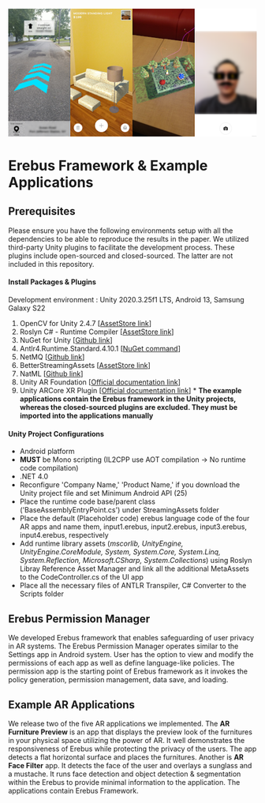 ![Optional Text](applications.png)

# Erebus Framework & Example Applications

## Prerequisites
Please ensure you have the following environments setup with all the dependencies to be able to reproduce the results in the paper. 
We utilized third-party Unity plugins to facilitate the development process. These plugins include open-sourced and closed-sourced. The latter are not included in this repository.

#### Install Packages & Plugins
Development environment : Unity 2020.3.25f1 LTS, Android 13, Samsung Galaxy S22

1. OpenCV for Unity 2.4.7 [[AssetStore link](https://assetstore.unity.com/packages/tools/integration/opencv-for-unity-21088)]
2. Roslyn C# - Runtime Compiler [[AssetStore link](https://assetstore.unity.com/packages/tools/integration/roslyn-c-runtime-compiler-142753)]
3. NuGet for Unity [[Github link](https://github.com/GlitchEnzo/NuGetForUnity)]
4. Antlr4.Runtime.Standard.4.10.1 [[NuGet command](https://www.nuget.org/packages/Antlr4.Runtime.Standard/4.10.1)]
5. NetMQ [[Github link](https://github.com/zeromq/netmq)]
6. BetterStreamingAssets [[AssetStore link](https://assetstore.unity.com/packages/tools/input-management/better-streaming-assets-103788)]
7. NatML [[Github link](https://github.com/natmlx/natml-unity)]
8. Unity AR Foundation [[Official documentation link](https://docs.unity3d.com/Packages/com.unity.xr.arfoundation@4.2/manual/index.html)]
9. Unity ARCore XR Plugin [[Official documentation link](https://docs.unity3d.com/Packages/com.unity.xr.arcore@4.1/manual/)]
\* **The example applications contain the Erebus framework in the Unity projects, whereas the closed-sourced plugins are excluded. They must be imported into the applications manually**

#### Unity Project Configurations
- Android platform
- **MUST** be Mono scripting  (IL2CPP use AOT compilation -> No runtime code compilation)
- .NET 4.0
- Reconfigure 'Company Name,' 'Product Name,' if you download the Unity project file and set Minimum Android API (25) 
- Place the runtime code base/parent class ('BaseAssemblyEntryPoint.cs') under StreamingAssets folder
- Place the default (Placeholder code) erebus language code of the four AR apps and name them, input1.erebus, input2.erebus, input3.erebus, input4.erebus, respectively
- Add runtime library assets (*mscorlib, UnityEngine, UnityEngine.CoreModule, System, System.Core, System.Linq, System.Reflection, Microsoft.CSharp, System.Collections*) using Roslyn Libray Reference Asset Manager and link all the additional MetaAssets to the CodeController.cs of the UI app
- Place all the necessary files of ANTLR Transpiler, C# Converter to the Scripts folder

## Erebus Permission Manager
We developed Erebus framework that enables safeguarding of user privacy in AR systems. The Erebus Permission Manager operates similar to the Settings app in Android system. User has the option to view and modify the permissions of each app as well as define language-like policies. The permission app is the starting point of Erebus framework as it invokes the policy generation, permission management, data save, and loading. 

## Example AR Applications
We release two of the five AR applications we implemented. The **AR Furniture Preview** is an app that displays the preview look of the furnitures in your physical space utilizing the power of AR. It well demonstrates the responsiveness of Erebus while protecting the privacy of the users. The app detects a flat horizontal surface and places the furnitures. Another is **AR Face Filter** app. It detects the face of the user and overlays a sunglass and a mustache. It runs face detection and object detection & segmentation within the Erebus to provide minimal information to the application. The applications contain Erebus Framework.

